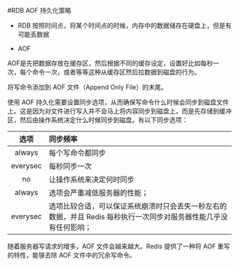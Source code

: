 #RDB AOF 持久化策略

- RDB 按照时间点，将某个时间点的时候，内存中的数据储存在硬盘上，但是有可能丢数据

- AOF

AOF是先把数据存放在缓存区，然后根据不同的缓存设定，设置好比如每秒一次，每个命令一次，或者等等这种从缓存区然后拉数据到磁盘的行为。

将写命令添加到 AOF 文件（Append Only File）的末尾。

使用 AOF 持久化需要设置同步选项，从而确保写命令什么时候会同步到磁盘文件上。这是因为对文件进行写入并不会马上将内容同步到磁盘上，而是先存储到缓冲区，然后由操作系统决定什么时候同步到磁盘。有以下同步选项：

|选项|	同步频率|
|:---:|:---|
|always|	每个写命令都同步|
|everysec|	每秒同步一次|
|no|	让操作系统来决定何时同步|
|always| 选项会严重减低服务器的性能；|
|everysec| 选项比较合适，可以保证系统崩溃时只会丢失一秒左右的数据，并且 Redis 每秒执行一次同步对服务器性能几乎没有任何影响；|

随着服务器写请求的增多，AOF 文件会越来越大。Redis 提供了一种将 AOF 重写的特性，能够去除 AOF 文件中的冗余写命令。
